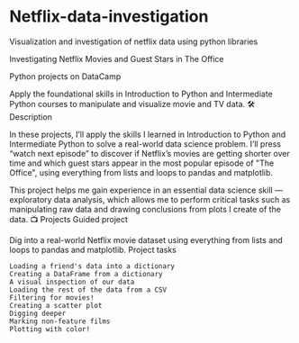# Netflix-data-investigation
Visualization and investigation of netflix data using python libraries

Investigating Netflix Movies and Guest Stars in The Office

Python projects on DataCamp

Apply the foundational skills in Introduction to Python and Intermediate Python courses to manipulate and visualize movie and TV data.
🛠️ Description

In these projects, I’ll apply the skills I learned in Introduction to Python and Intermediate Python to solve a real-world data science problem. I’ll press “watch next episode” to discover if Netflix’s movies are getting shorter over time and which guest stars appear in the most popular episode of "The Office", using everything from lists and loops to pandas and matplotlib.

This project helps me gain experience in an essential data science skill — exploratory data analysis, which allows me to perform critical tasks such as manipulating raw data and drawing conclusions from plots I create of the data.
📺 Projects
Guided project

Dig into a real-world Netflix movie dataset using everything from lists and loops to pandas and matplotlib.
Project tasks

    Loading a friend's data into a dictionary
    Creating a DataFrame from a dictionary
    A visual inspection of our data
    Loading the rest of the data from a CSV
    Filtering for movies!
    Creating a scatter plot
    Digging deeper
    Marking non-feature films
    Plotting with color!
